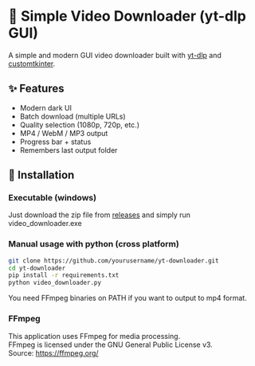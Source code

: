 # 🎥 Simple Video Downloader (yt-dlp GUI)

A simple and modern GUI video downloader built with [yt-dlp](https://github.com/yt-dlp/yt-dlp) and [customtkinter](https://github.com/TomSchimansky/CustomTkinter).

## ✨ Features

- Modern dark UI
- Batch download (multiple URLs)
- Quality selection (1080p, 720p, etc.)
- MP4 / WebM / MP3 output
- Progress bar + status
- Remembers last output folder

## 🚀 Installation

### Executable (windows)

Just download the zip file from [releases](https://github.com/pooria98/yt-downloader/releases/tag/v1.0) and simply run video_downloader.exe

### Manual usage with python (cross platform)

```bash
git clone https://github.com/yourusername/yt-downloader.git
cd yt-downloader
pip install -r requirements.txt
python video_downloader.py
```

You need FFmpeg binaries on PATH if you want to output to mp4 format.

### FFmpeg

This application uses FFmpeg for media processing.  
FFmpeg is licensed under the GNU General Public License v3.  
Source: https://ffmpeg.org/
